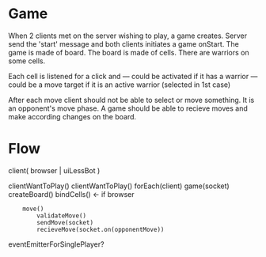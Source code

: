 Game
====

When 2 clients met on the server wishing to play, a game creates.
Server send the 'start' message and both clients initiates a game onStart.
The game is made of board. The board is made of cells.
There are warriors on some cells.

Each cell is listened for a click and
— could be activated if it has a warrior
— could be a move target if it is an active warrior (selected in 1st case)

After each move client should not be able to select or move something.
It is an opponent's move phase.
A game should be able to recieve moves and make according changes on the board.

Flow
====

client( browser | uiLessBot )

clientWantToPlay()
clientWantToPlay()
    forEach(client)
        game(socket)
            createBoard()
            bindCells() ← if browser

        move()
            validateMove()
            sendMove(socket)
            recieveMove(socket.on(opponentMove))

eventEmitterForSinglePlayer?
